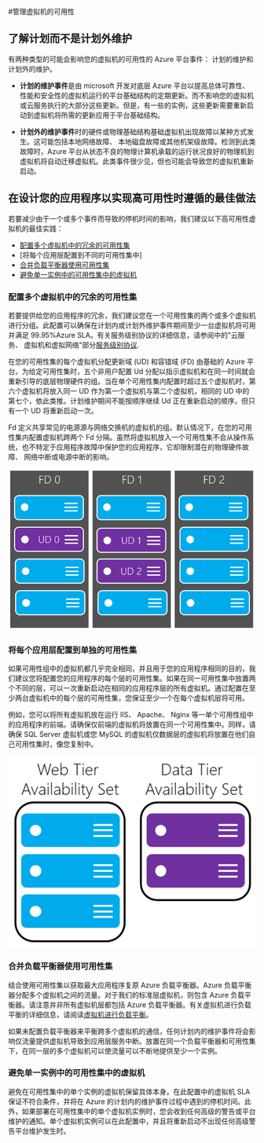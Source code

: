 <properties linkid="manage-windows-common-tasks-vm-availability" urlDisplayName="Manage Availability of VMs" pageTitle="管理虚拟机的可用性 - Azure 微软云" metaKeywords="Azure,Virtual Machine,虚拟机,冗余,高可用性,负载平衡,高可用性最佳实践,负载平衡器" description="本文首先概览了计划的和计划外的维护事件，然后介绍了多种应用程序实现高可靠性的最佳做法，包括：配置多个虚拟机中的冗余的可用性集、将多个应用层配置到不同的可用性集中、合并负载均衡器使用可用性集及避免单一实例中的可用性集中的虚拟机。" metaCanonical="" services="virtual-machines" documentationCenter="" title="" authors="kenazk" solutions="" manager="dongill" editor="tysonn" />
<tags ms.service="virtual-machines"
    ms.date="03/13/2015"
    wacn.date="04/11/2015"
    />

#管理虚拟机的可用性

## 了解计划而不是计划外维护
有两种类型的可能会影响您的虚拟机的可用性的 Azure 平台事件： 计划的维护和计划外的维护。

- **计划的维护事件**是由 microsoft 开发对底层 Azure 平台以提高总体可靠性、 性能和安全性的虚拟机运行的平台基础结构的定期更新。而不影响您的虚拟机或云服务执行的大部分这些更新。但是，有一些的实例，这些更新需要重新启动到虚拟机将所需的更新应用于平台基础结构。 

- **计划外的维护事件**时的硬件或物理基础结构基础虚拟机出现故障以某种方式发生。这可能包括本地网络故障、 本地磁盘故障或其他机架级故障。检测到此类故障时，Azure 平台从状态不良的物理计算机承载的运行状况良好的物理机到虚拟机将自动迁移虚拟机。此类事件很少见，但也可能会导致您的虚拟机重新启动。 

## 在设计您的应用程序以实现高可用性时遵循的最佳做法
若要减少由于一个或多个事件而导致的停机时间的影响，我们建议以下高可用性虚拟机的最佳实践：

* [配置多个虚拟机中的冗余的可用性集]
* [将每个应用层配置到不同的可用性集中]
* [合并负载平衡器使用可用性集]
* [避免单一实例中的可用性集中的虚拟机]

### 配置多个虚拟机中的冗余的可用性集 
若要提供给您的应用程序的冗余，我们建议您在一个可用性集的两个或多个虚拟机进行分组。此配置可以确保在计划内或计划外维护事件期间至少一台虚拟机将可用并满足 99.95%Azure SLA。有关服务级别协议的详细信息，请参阅中的"云服务、 虚拟机和虚拟网络"部分[服务级别协议](/support/legal/sla/). 

在您的可用性集的每个虚拟机分配更新域 (UD) 和容错域 (FD) 由基础的 Azure 平台。为给定可用性集时，五个非用户配置 Ud 分配以指示虚拟机和在同一时间就会重新引导的底层物理硬件的组。当在单个可用性集内配置时超过五个虚拟机时，第六个虚拟机将放入同一 UD 作为第一个虚拟机与第二个虚拟机，相同的 UD 中的第七个，依此类推。计划维护期间不能按顺序继续 Ud 正在重新启动的顺序，但只有一个 UD 将重新启动一次。

Fd 定义共享常见的电源源与网络交换机的虚拟机的组。默认情况下，在您的可用性集内配置虚拟机跨两个 Fd 分隔。虽然将虚拟机放入一个可用性集不会从操作系统，也不特定于应用程序故障中保护您的应用程序，它却限制潜在的物理硬件故障、 网络中断或电源中断的影响。   

<!--Image reference-->
   ![UD FD configuration](./media/virtual-machines-manage-availability/ud-fd-configuration.png)

### 将每个应用层配置到单独的可用性集
如果可用性组中的虚拟机都几乎完全相同，并且用于您的应用程序相同的目的，我们建议您将配置您的应用程序的每个层的可用性集。如果在同一可用性集中放置两个不同的层，可以一次重新启动在相同的应用程序层的所有虚拟机。通过配置在至少两台虚拟机中的每个层的可用性集，您保证至少一个在每个虚拟机层将可用。   

例如，您可以将所有虚拟机放在运行 IIS、 Apache、 Nginx 等一单个可用性组中的应用程序的前端。请确保仅前端的虚拟机将放置在同一个可用性集中。同样，请确保 SQL Server 虚拟机或您 MySQL 的虚拟机仅数据层的虚拟机将放置在他们自己可用性集时，像您复制中。

<!--Image reference-->
   ![Application tiers](./media/virtual-machines-manage-availability/application-tiers.png)

 
### 合并负载平衡器使用可用性集
结合使用可用性集以获取最大应用程序复原 Azure 负载平衡器。Azure 负载平衡器分配多个虚拟机之间的流量。对于我们的标准层虚拟机，则包含 Azure 负载平衡器。请注意并非所有虚拟机层都包括 Azure 负载平衡器。有关虚拟机进行负载平衡的详细信息，请阅读[虚拟机进行负载平衡](/documentation/articles/load-balance-virtual-machines/)。 

如果未配置负载平衡器来平衡跨多个虚拟机的通信，任何计划内的维护事件将会影响仅流量提供虚拟机导致到应用层服务中断。放置在同一个负载平衡器和可用性集下，在同一层的多个虚拟机可以使流量可以不断地提供至少一个实例。 

### 避免单一实例中的可用性集中的虚拟机
避免在可用性集中的单个实例的虚拟机保留具体本身。在此配置中的虚拟机 SLA 保证不符合条件，并将在 Azure 的计划内的维护事件过程中遇到的停机时间。此外，如果部署在可用性集中的单个虚拟机实例时，您会收到任何高级的警告或平台维护的通知。单个虚拟机实例可以在此配置中，并且将重新启动不出现任何高级警告平台维护发生时。

[配置多个虚拟机中的冗余的可用性集]: #configure-multiple-virtual-machines-in-an-availability-set-for-redundancy 
[将每个应用层配置到单独的可用性集]: #configure-each-application-tier-into-separate-availability-sets 
[合并负载平衡器使用可用性集]: #combine-the-load-balancer-with-availability-sets 
[避免单一实例中的可用性集中的虚拟机]: #avoid-single-instance-virtual-machines-in-availability-sets 

 




